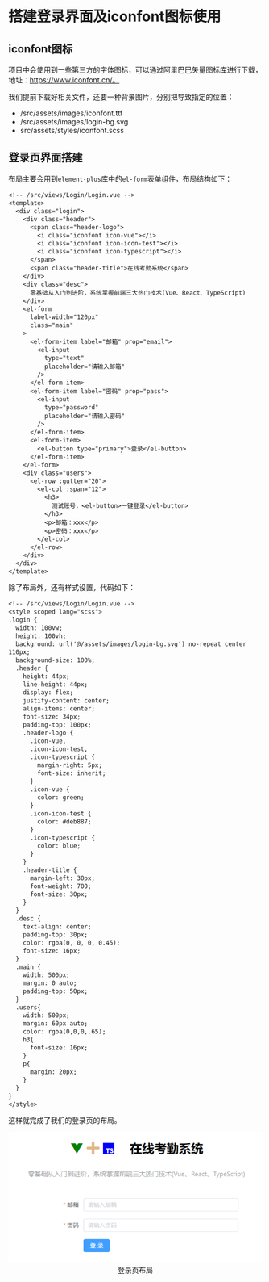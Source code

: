 # 搭建登录界面及iconfont图标使用

## iconfont图标

项目中会使用到一些第三方的字体图标，可以通过阿里巴巴矢量图标库进行下载，地址：https://www.iconfont.cn/。

我们提前下载好相关文件，还要一种背景图片，分别把导致指定的位置：

- /src/assets/images/iconfont.ttf
- /src/assets/images/login-bg.svg
- src/assets/styles/iconfont.scss

## 登录页界面搭建

布局主要会用到`element-plus`库中的`el-form`表单组件，布局结构如下：

```vue
<!-- /src/views/Login/Login.vue -->
<template>
  <div class="login">
    <div class="header">
      <span class="header-logo">
        <i class="iconfont icon-vue"></i>
        <i class="iconfont icon-icon-test"></i>
        <i class="iconfont icon-typescript"></i>
      </span>
      <span class="header-title">在线考勤系统</span>
    </div>
    <div class="desc">
      零基础从入门到进阶，系统掌握前端三大热门技术(Vue、React、TypeScript)
    </div>
    <el-form
      label-width="120px"
      class="main"
    >
      <el-form-item label="邮箱" prop="email">
        <el-input
          type="text"
          placeholder="请输入邮箱"
        />
      </el-form-item>
      <el-form-item label="密码" prop="pass">
        <el-input
          type="password"
          placeholder="请输入密码"
        />
      </el-form-item>
      <el-form-item>
        <el-button type="primary">登录</el-button>
      </el-form-item>
    </el-form>
    <div class="users">
      <el-row :gutter="20">
        <el-col :span="12">
          <h3>
            测试账号，<el-button>一键登录</el-button>
          </h3>
          <p>邮箱：xxx</p>
          <p>密码：xxx</p>
        </el-col>
      </el-row>
    </div>
  </div>
</template>
```

除了布局外，还有样式设置，代码如下：

```vue
<!-- /src/views/Login/Login.vue -->
<style scoped lang="scss">
.login {
  width: 100vw;
  height: 100vh;
  background: url('@/assets/images/login-bg.svg') no-repeat center 110px;
  background-size: 100%;
  .header {
    height: 44px;
    line-height: 44px;
    display: flex;
    justify-content: center;
    align-items: center;
    font-size: 34px;
    padding-top: 100px;
    .header-logo {
      .icon-vue,
      .icon-icon-test,
      .icon-typescript {
        margin-right: 5px;
        font-size: inherit;
      }
      .icon-vue {
        color: green;
      }
      .icon-icon-test {
        color: #deb887;
      }
      .icon-typescript {
        color: blue;
      }
    }
    .header-title {
      margin-left: 30px;
      font-weight: 700;
      font-size: 30px;
    }
  }
  .desc {
    text-align: center;
    padding-top: 30px;
    color: rgba(0, 0, 0, 0.45);
    font-size: 16px;
  }
  .main {
    width: 500px;
    margin: 0 auto;
    padding-top: 50px;
  }
  .users{
    width: 500px;
    margin: 60px auto;
    color: rgba(0,0,0,.65);
    h3{
      font-size: 16px;
    }
    p{
      margin: 20px;
    }
  }
}
</style>
```

这样就完成了我们的登录页的布局。

<div align=center>
    <img src="./img/11-01-登录页布局.png" />
    <div>登录页布局</div>
</div>
